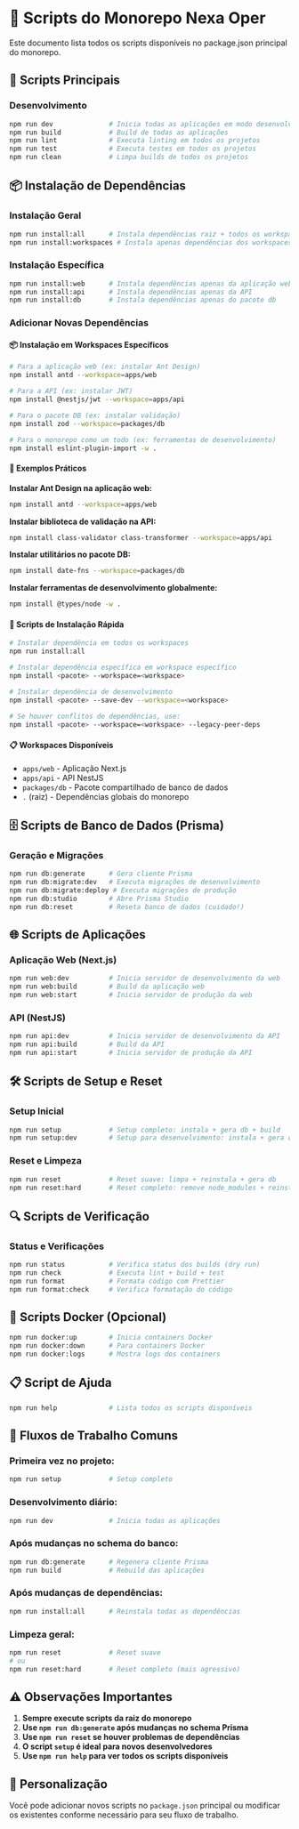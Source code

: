 # 📜 Scripts do Monorepo Nexa Oper

Este documento lista todos os scripts disponíveis no package.json principal do monorepo.

## 🚀 **Scripts Principais**

### Desenvolvimento

```bash
npm run dev              # Inicia todas as aplicações em modo desenvolvimento
npm run build            # Build de todas as aplicações
npm run lint             # Executa linting em todos os projetos
npm run test             # Executa testes em todos os projetos
npm run clean            # Limpa builds de todos os projetos
```

## 📦 **Instalação de Dependências**

### Instalação Geral

```bash
npm run install:all      # Instala dependências raiz + todos os workspaces
npm run install:workspaces # Instala apenas dependências dos workspaces
```

### Instalação Específica

```bash
npm run install:web      # Instala dependências apenas da aplicação web
npm run install:api      # Instala dependências apenas da API
npm run install:db       # Instala dependências apenas do pacote db
```

### Adicionar Novas Dependências

#### 📦 Instalação em Workspaces Específicos

```bash
# Para a aplicação web (ex: instalar Ant Design)
npm install antd --workspace=apps/web

# Para a API (ex: instalar JWT)
npm install @nestjs/jwt --workspace=apps/api

# Para o pacote DB (ex: instalar validação)
npm install zod --workspace=packages/db

# Para o monorepo como um todo (ex: ferramentas de desenvolvimento)
npm install eslint-plugin-import -w .
```

#### 🎯 Exemplos Práticos

**Instalar Ant Design na aplicação web:**
```bash
npm install antd --workspace=apps/web
```

**Instalar biblioteca de validação na API:**
```bash
npm install class-validator class-transformer --workspace=apps/api
```

**Instalar utilitários no pacote DB:**
```bash
npm install date-fns --workspace=packages/db
```

**Instalar ferramentas de desenvolvimento globalmente:**
```bash
npm install @types/node -w .
```

#### 🔧 Scripts de Instalação Rápida

```bash
# Instalar dependência em todos os workspaces
npm run install:all

# Instalar dependência específica em workspace específico
npm install <pacote> --workspace=<workspace>

# Instalar dependência de desenvolvimento
npm install <pacote> --save-dev --workspace=<workspace>

# Se houver conflitos de dependências, use:
npm install <pacote> --workspace=<workspace> --legacy-peer-deps
```

#### 📋 Workspaces Disponíveis

- `apps/web` - Aplicação Next.js
- `apps/api` - API NestJS  
- `packages/db` - Pacote compartilhado de banco de dados
- `.` (raiz) - Dependências globais do monorepo

## 🗄️ **Scripts de Banco de Dados (Prisma)**

### Geração e Migrações

```bash
npm run db:generate      # Gera cliente Prisma
npm run db:migrate:dev   # Executa migrações de desenvolvimento
npm run db:migrate:deploy # Executa migrações de produção
npm run db:studio        # Abre Prisma Studio
npm run db:reset         # Reseta banco de dados (cuidado!)
```

## 🌐 **Scripts de Aplicações**

### Aplicação Web (Next.js)

```bash
npm run web:dev          # Inicia servidor de desenvolvimento da web
npm run web:build        # Build da aplicação web
npm run web:start        # Inicia servidor de produção da web
```

### API (NestJS)

```bash
npm run api:dev          # Inicia servidor de desenvolvimento da API
npm run api:build        # Build da API
npm run api:start        # Inicia servidor de produção da API
```

## 🛠️ **Scripts de Setup e Reset**

### Setup Inicial

```bash
npm run setup            # Setup completo: instala + gera db + build
npm run setup:dev        # Setup para desenvolvimento: instala + gera db + dev
```

### Reset e Limpeza

```bash
npm run reset            # Reset suave: limpa + reinstala + gera db
npm run reset:hard       # Reset completo: remove node_modules + reinstala tudo
```

## 🔍 **Scripts de Verificação**

### Status e Verificações

```bash
npm run status           # Verifica status dos builds (dry run)
npm run check            # Executa lint + build + test
npm run format           # Formata código com Prettier
npm run format:check     # Verifica formatação do código
```

## 🐳 **Scripts Docker (Opcional)**

```bash
npm run docker:up        # Inicia containers Docker
npm run docker:down      # Para containers Docker
npm run docker:logs      # Mostra logs dos containers
```

## 📋 **Script de Ajuda**

```bash
npm run help             # Lista todos os scripts disponíveis
```

## 🎯 **Fluxos de Trabalho Comuns**

### **Primeira vez no projeto:**

```bash
npm run setup            # Setup completo
```

### **Desenvolvimento diário:**

```bash
npm run dev              # Inicia todas as aplicações
```

### **Após mudanças no schema do banco:**

```bash
npm run db:generate      # Regenera cliente Prisma
npm run build            # Rebuild das aplicações
```

### **Após mudanças de dependências:**

```bash
npm run install:all      # Reinstala todas as dependências
```

### **Limpeza geral:**

```bash
npm run reset            # Reset suave
# ou
npm run reset:hard       # Reset completo (mais agressivo)
```

## ⚠️ **Observações Importantes**

1. **Sempre execute scripts da raiz do monorepo**
2. **Use `npm run db:generate` após mudanças no schema Prisma**
3. **Use `npm run reset` se houver problemas de dependências**
4. **O script `setup` é ideal para novos desenvolvedores**
5. **Use `npm run help` para ver todos os scripts disponíveis**

## 🔧 **Personalização**

Você pode adicionar novos scripts no `package.json` principal ou modificar os existentes conforme
necessário para seu fluxo de trabalho.
